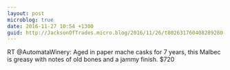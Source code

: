 ```yaml
---
layout: post
microblog: true
date: 2016-11-27 10:54 +1300
guid: http://JacksonOfTrades.micro.blog/2016/11/26/t802631760408289280.html
---
```

RT @AutomataWinery: Aged in paper mache casks for 7 years, this Malbec is greasy with notes of old bones and a jammy finish. $720
